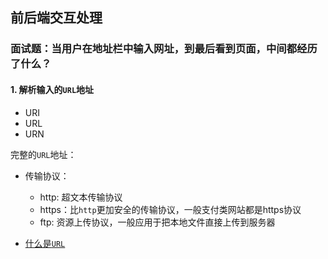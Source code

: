 ## 前后端交互处理

### 面试题：当用户在地址栏中输入网址，到最后看到页面，中间都经历了什么？

#### 1. 解析输入的`URL`地址
* URI
* URL
* URN

完整的`URL`地址：

* 传输协议：
    * http: 超文本传输协议
    * https：比`http`更加安全的传输协议，一般支付类网站都是https协议
    * ftp: 资源上传协议，一般应用于把本地文件直接上传到服务器

* [什么是`URL`](https://developer.mozilla.org/zh-CN/docs/Learn/Common_questions/What_is_a_URL)

